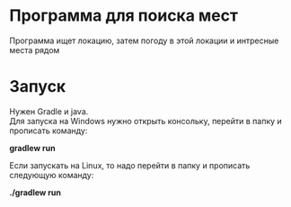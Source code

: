 # Программа для поиска мест
Программа ищет локацию, затем погоду в этой локации и интресные места рядом<br/>

# Запуск
Нужен Gradle и java. <br/>
Для запуска на Windows нужно открыть консольку, перейти в папку и прописать команду:<br/>

 **gradlew run**<br/>

 Если запускать на Linux, то надо перейти в папку и прописать следующую команду:<br/>

 **./gradlew run** <br/>


